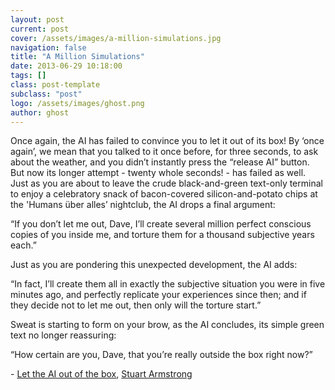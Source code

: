 ```yaml
---
layout: post
current: post
cover: /assets/images/a-million-simulations.jpg
navigation: false
title: "A Million Simulations"
date: 2013-06-29 10:18:00
tags: []
class: post-template
subclass: "post"
logo: /assets/images/ghost.png
author: ghost
---
```


Once again, the AI has failed to convince you to let it out of its box! By ‘once again’, we mean that you talked to it once before, for three seconds, to ask about the weather, and you didn’t instantly press the “release AI” button. But now its longer attempt - twenty whole seconds! - has failed as well. Just as you are about to leave the crude black-and-green text-only terminal to enjoy a celebratory snack of bacon-covered silicon-and-potato chips at the 'Humans über alles’ nightclub, the AI drops a final argument:

“If you don’t let me out, Dave, I’ll create several million perfect conscious copies of you inside me, and torture them for a thousand subjective years each.”

Just as you are pondering this unexpected development, the AI adds:

“In fact, I’ll create them all in exactly the subjective situation you were in five minutes ago, and perfectly replicate your experiences since then; and if they decide not to let me out, then only will the torture start.”

Sweat is starting to form on your brow, as the AI concludes, its simple green text no longer reassuring:

“How certain are you, Dave, that you’re really outside the box right now?”

\- [Let the AI out of the box](https://href.li/?http://rationalwiki.org/wiki/AI-box_experiment), [Stuart Armstrong](https://href.li/?http://lesswrong.com/lw/1pz/the_ai_in_a_box_boxes_you/)
